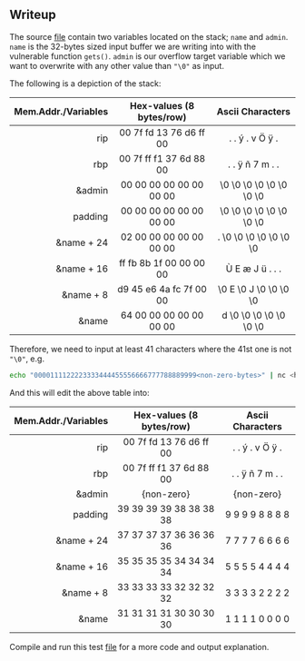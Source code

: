 
## Writeup

The source [file](../src/vuln.c) contain two variables located on the stack; `name` and `admin`.
`name` is the 32-bytes sized input buffer we are writing into with the vulnerable function `gets()`.
`admin` is our overflow target variable which we want to overwrite with any other value than `"\0"` as input.

The following is a depiction of the stack:

|  Mem.Addr./Variables |  Hex-values (8 bytes/row) |      Ascii Characters    |
|---------------------:|:-------------------------:|:------------------------:|
|         rip          |  00 7f fd 13 76 d6 ff 00  |   .  .  ý  .  v  Ö  ÿ  . |
|         rbp          |  00 7f ff f1 37 6d 88 00  |   .  .  ÿ  ñ  7  m  .  . |
|       &admin         |  00 00 00 00 00 00 00 00  |  \0 \0 \0 \0 \0 \0 \0 \0 |
|       padding        |  00 00 00 00 00 00 00 00  |  \0 \0 \0 \0 \0 \0 \0 \0 |
|       &name + 24     |  02 00 00 00 00 00 00 00  |   . \0 \0 \0 \0 \0 \0 \0 |
|       &name + 16     |  ff fb 8b 1f 00 00 00 00  |   Ù  E  æ  J  ü  .  .  . |
|       &name +  8     |  d9 45 e6 4a fc 7f 00 00  |  \0  E \0  J \0 \0 \0 \0 |
|       &name          |  64 00 00 00 00 00 00 00  |   d \0 \0 \0 \0 \0 \0 \0 |

Therefore, we need to input at least 41 characters where the 41st one is not `"\0"`, e.g.
```bash
echo "0000111122223333444455556666777788889999<non-zero-bytes>" | nc <host> 9001
```

And this will edit the above table into:

|  Mem.Addr./Variables |  Hex-values (8 bytes/row) |     Ascii Characters     |
|---------------------:|:-------------------------:|:------------------------:|
|         rip          |  00 7f fd 13 76 d6 ff 00  |   .  .  ý  .  v  Ö  ÿ  . |
|         rbp          |  00 7f ff f1 37 6d 88 00  |   .  .  ÿ  ñ  7  m  .  . |
|       &admin         |             {non-zero}    |        {non-zero}        |
|       padding        |  39 39 39 39 38 38 38 38  |   9  9  9 9  8  8  8  8  |
|       &name + 24     |  37 37 37 37 36 36 36 36  |   7  7  7  7  6  6  6  6 |
|       &name + 16     |  35 35 35 35 34 34 34 34  |   5  5  5  5  4  4  4  4 |
|       &name +  8     |  33 33 33 33 32 32 32 32  |   3  3  3  3  2  2  2  2 |
|       &name          |  31 31 31 31 30 30 30 30  |   1  1  1  1  0  0  0  0 |

Compile and run this test [file](dump.c) for a more code and output explanation.
